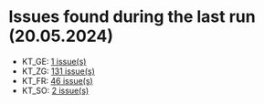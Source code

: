 # Issues found during the last run (20.05.2024)

- KT_GE: [1 issue(s)](tools/KT_GE_errors.csv)
- KT_ZG: [131 issue(s)](tools/KT_ZG_errors.csv)
- KT_FR: [46 issue(s)](tools/KT_FR_errors.csv)
- KT_SO: [2 issue(s)](tools/KT_SO_errors.csv)
